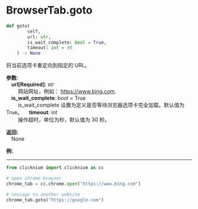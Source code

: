 
# BrowserTab.goto

```python
def goto(
        self,
        url: str,
        is_wait_complete: bool = True,
        timeout: int = 30
    ) -> None
```  

将当前选项卡重定向到指定的 URL。

**参数:**  
    &emsp;**url[Required]**: str   
        &emsp;&emsp; 网站网址，例如： <https://www.bing.com>.  
    &emsp;**is_wait_complete**: bool = True  
        &emsp;&emsp; is_wait_complete 设置为定义是否等待浏览器选项卡完全加载。默认值为 True。
    &emsp;**timeout**: int  
        &emsp;&emsp;  操作超时，单位为秒，默认值为 30 秒。 

**返回:**  
    &emsp;None

**例:**
***
```python
from clicknium import clicknium as cc

# open chrome browser
chrome_tab = cc.chrome.open("https://www.bing.com")

# naviage to another website
chrome_tab.goto("https://google.com")
```